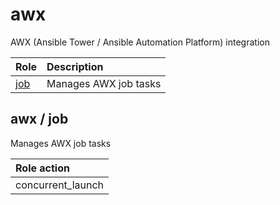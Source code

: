 # awx
AWX (Ansible Tower / Ansible Automation Platform) integration

| Role | Description |
| :--- | :---------- |
| [job](#awx--job) | Manages AWX job tasks |



## awx / job
Manages AWX job tasks

| Role action | 
| :--- |
| concurrent_launch | 




